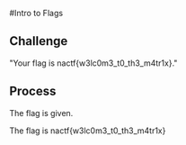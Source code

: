 #Intro to Flags

## Challenge

"Your flag is nactf{w3lc0m3_t0_th3_m4tr1x}."

## Process

The flag is given.

The flag is nactf{w3lc0m3_t0_th3_m4tr1x}